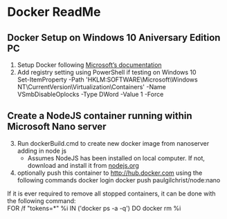 # Docker ReadMe
## Docker Setup on Windows 10 Aniversary Edition PC
1.	Setup Docker following [Microsoft’s documentation](https://msdn.microsoft.com/en-us/virtualization/windowscontainers/quick_start/quick_start_windows_10)
2.	Add registry setting using PowerShell if testing on Windows 10  
    Set-ItemProperty -Path 'HKLM:SOFTWARE\Microsoft\Windows NT\CurrentVersion\Virtualization\Containers' -Name VSmbDisableOplocks -Type DWord -Value 1 -Force
## Create a NodeJS container running within Microsoft Nano server
3. Run dockerBuild.cmd to create new docker image from nanoserver adding in node js
    * Assumes NodeJS has been installed on local computer.  If not, download and install it from [nodejs.org](https://nodejs.org/en/download/)
4. optionally push this container to http://hub.docker.com using the following commands
    docker login
    docker push paulgilchrist/node:nano

If it is ever required to remove all stopped containers, it can be done with the following command:  
    FOR /f "tokens=*" %i IN ('docker ps -a -q') DO docker rm %i


